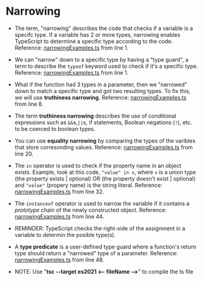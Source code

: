 <h1>Narrowing</h1>

- The term, "narrowing" describes the code that checks if a variable is a specifc type. If a variable has 2 or more types, narrowing enables TypeScript to determine a specific type according to the code. Reference: [narrowingExamples.ts](narrowingExamples.ts) from line 1.

- We can "narrow" down to a specific type by having a "type guard", a term to describe the `typeof` keyword used to check if it's a specific type. Reference: [narrowingExamples.ts](narrowingExamples.ts) from line 1.

- What if the function had 3 types in a parameter, then we "narrowed" down to match a specific type and got two resulting types. To fix this, we will use **truthiness narrowing**. Reference: [narrowingExamples.ts](narrowingExamples.ts) from line 8.

- The term **truthiness narrowing** describes the use of conditional expressions such as `&&`s,`||`s, if statements, Boolean negations (`!`), etc. to be coerced to boolean types.

- You can use **equality narrowing** by comparing the types of the varibles that store corresonding values. Reference: [narrowingExamples.ts](narrowingExamples.ts) from line 20.

- The `in` operator is used to check if the property name in an object exists. Example, look at this code, `"value" in x`, where `x` is a union type (the property exists | optional) OR (the property doesn't exist | optional) and `"value"` (propery name) is the string literal. Reference: [narrowingExamples.ts](narrowingExamples.ts) from line 32.

- The `instanceof` operator is used to narrow the variable if it contains a _prototype_ chain of the newly constructed object. Reference: [narrowingExamples.ts](narrowingExamples.ts) from line 44.

- REMINDER: TypeScript checks the right-side of the assignment in a variable to determin the posible type(s).

- A **type predicate** is a user-defined type guard where a function's return type should return a "narrowed" type of a parameter. Reference: [narrowingExamples.ts](narrowingExamples.ts) from line 48.

- NOTE: Use "**tsc --target es2021 <-- fileName -->**" to compile the ts file
